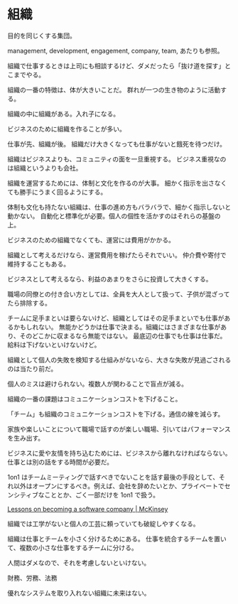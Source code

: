 # 組織

目的を同じくする集団。

management,
development,
engagement,
company,
team,
あたりも参照。

組織で仕事するときは上司にも相談するけど、ダメだったら「抜け道を探す」とこまでやる。

組織の一番の特徴は、体が大きいことだ。
群れが一つの生き物のように活動する。

組織の中に組織がある。入れ子になる。

ビジネスのために組織を作ることが多い。

仕事が先、組織が後。
組織だけ大きくなっても仕事がないと餓死を待つだけ。

組織はビジネスよりも、コミュニティの面を一旦重視する。
ビジネス重視なのは組織というよりも会社。

組織を運営するためには、体制と文化を作るのが大事。
細かく指示を出さなくても勝手にうまく回るようにする。

体制も文化も持たない組織は、仕事の進め方もバラバラで、細かく指示しないと動かない。
自動化と標準化が必要。個人の個性を活かすのはそれらの基盤の上。

ビジネスのための組織でなくても、運営には費用がかかる。

組織として考えるだけなら、運営費用を稼げたらそれでいい。
仲介費や寄付で維持することもある。

ビジネスとして考えるなら、利益のあまりをさらに投資して大きくする。

職場の同僚との付き合い方としては、全員を大人として扱って、子供が混ざってたら排除する。

チームに足手まといは要らないけど、組織としてはその足手まといでも仕事があるかもしれない。
無能かどうかは仕事で決まる。組織にはさまざまな仕事があり、そのどこかに収まるなら無能ではない。
最底辺の仕事でも仕事は仕事だ。給料は下げないといけないけど。

組織として個人の失敗を検知する仕組みがないなら、大きな失敗が見過ごされるのは当たり前だ。

個人のミスは避けられない。複数人が関わることで盲点が減る。

組織の一番の課題はコミュニケーションコストを下げること。

「チーム」も組織のコミュニケーションコストを下げる。通信の線を減らす。

家族や楽しいことについて職場で話すのが楽しい職場、引いてはパフォーマンスを生み出す。

ビジネスに愛や友情を持ち込むためには、ビジネスから離れなければならない。仕事とは別の話をする時間が必要だ。

1on1 はチームミーティングで話すべきでないことを話す最後の手段として、それ以外はオープンにするべき。例えば、会社を辞めたいとか、プライベートでセンシティブなこととか、ごく一部だけを 1on1 で扱う。

[Lessons on becoming a software company | McKinsey](https://www.mckinsey.com/capabilities/mckinsey-digital/our-insights/leadership-lessons-becoming-a-software-company)

組織では工学がないと個人の工芸に頼っていても破綻しやすくなる。

組織は仕事とチームを小さく分けるためにある。
仕事を統合するチームを置いて、複数の小さな仕事をするチームに分ける。

人間はダメなので、それを考慮しないといけない。

財務、労務、法務

優れなシステムを取り入れない組織に未来はない。
